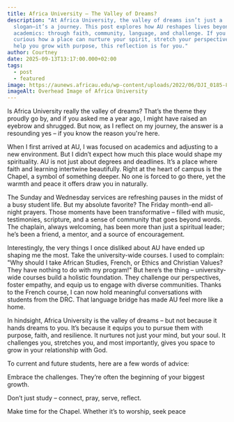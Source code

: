 ```yaml
---
title: Africa University – The Valley of Dreams?
description: "At Africa University, the valley of dreams isn’t just a
  slogan—it’s a journey. This post explores how AU reshapes lives beyond
  academics: through faith, community, language, and challenge. If you're
  curious how a place can nurture your spirit, stretch your perspective, and
  help you grow with purpose, this reflection is for you."
author: Courtney
date: 2025-09-13T13:17:00.000+02:00
tags:
  - post
  - featured
image: https://aunews.africau.edu/wp-content/uploads/2022/06/DJI_0185-800x445.jpg
imageAlt: Overhead Image of Africa University
---
```




Is Africa University really the valley of dreams? That’s the theme they proudly go by, and if you asked me a year ago, I might have raised an eyebrow and shrugged. But now, as I reflect on my journey, the answer is a resounding yes – if you know the reason you're here.

When I first arrived at AU, I was focused on academics and adjusting to a new environment. But I didn’t expect how much this place would shape my spirituality. AU is not just about degrees and deadlines. It’s a place where faith and learning intertwine beautifully. Right at the heart of campus is the Chapel, a symbol of something deeper. No one is forced to go there, yet the warmth and peace it offers draw you in naturally.

The Sunday and Wednesday services are refreshing pauses in the midst of a busy student life. But my absolute favorite? The Friday month-end all-night prayers. Those moments have been transformative – filled with music, testimonies, scripture, and a sense of community that goes beyond words. The chaplain, always welcoming, has been more than just a spiritual leader; he’s been a friend, a mentor, and a source of encouragement.

Interestingly, the very things I once disliked about AU have ended up shaping me the most. Take the university-wide courses. I used to complain: "Why should I take African Studies, French, or Ethics and Christian Values? They have nothing to do with my program!" But here’s the thing – university-wide courses build a holistic foundation. They challenge our perspectives, foster empathy, and equip us to engage with diverse communities. Thanks to the French course, I can now hold meaningful conversations with students from the DRC. That language bridge has made AU feel more like a home.

In hindsight, Africa University is the valley of dreams – but not because it hands dreams to you. It’s because it equips you to pursue them with purpose, faith, and resilience. It nurtures not just your mind, but your soul. It challenges you, stretches you, and most importantly, gives you space to grow in your relationship with God.

To current and future students, here are a few words of advice:

Embrace the challenges. They’re often the beginning of your biggest growth.

Don’t just study – connect, pray, serve, reflect.

Make time for the Chapel. Whether it’s to worship, seek peace
